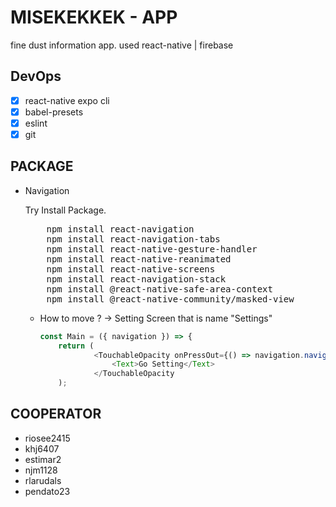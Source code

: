 # MISEKEKKEK - APP

fine dust information app. used react-native | firebase

## DevOps

- [x] react-native expo cli
- [x] babel-presets
- [x] eslint
- [x] git

## PACKAGE

- Navigation

  Try Install Package.

   <pre>
      npm install react-navigation
      npm install react-navigation-tabs
      npm install react-native-gesture-handler
      npm install react-native-reanimated
      npm install react-native-screens
      npm install react-navigation-stack
      npm install @react-native-safe-area-context
      npm install @react-native-community/masked-view
  </pre>

  - How to move ? -> Setting Screen that is name "Settings"

    ```js
    const Main = ({ navigation }) => {
        return (
                <TouchableOpacity onPressOut={() => navigation.navigate({ routeName: "Settings" })} >
                    <Text>Go Setting</Text>
                </TouchableOpacity
        );
    ```

## COOPERATOR

- riosee2415
- khj6407
- estimar2
- njm1128
- rlarudals
- pendato23
